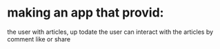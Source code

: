 # making an app that provid:
 
 the user with  articles, up todate 
 the user can interact with the articles by comment like or share 